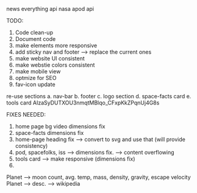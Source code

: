 news everything api 
nasa apod api

TODO: 

1. Code clean-up
2. Document code
3. make elements more responsive
4. add sticky nav and footer --> replace the current ones
5. make website UI consistent 
6. make webstie colors consistent
7. make mobile view
8. optmize for SEO
9. fav-icon update


re-use sections 
    a. nav-bar
    b. footer
    c. logo section 
    d. space-facts card
    e. tools card
AIzaSyDUTXOU3nmqtMBlqo_CFxpKkZPqnUj4G8s

FIXES NEEDED: 

1. home page bg video dimensions fix
2. space-facts dimensions fix
3. home-page heading fix --> convert to svg and use that (will provide consistency)
4. pod, spacefolks, iss --> dimensions fix. --> content overflowing
5. tools card --> make responsive (dimensions fix)
6. 

Planet --> moon count, avg. temp, mass, density, gravity, escape velocity
Planet --> desc. --> wikipedia
